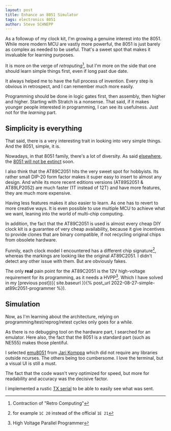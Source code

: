 ```yaml
---
layout: post
title: Enhance an 8051 Simulator
tags: electronics 8051
author: Steve SCHNEPP
---
```


As a followup of my clock kit, I'm growing a genuine interest into the 8051.
While more modern MCU are vastly more powerful, the 8051 is just barely as complex as needed to be useful.
That's a sweet spot that makes it invaluable for learning purposes.

It is more on the verge of *retroputing*[^3], but I'm more on the side that
one should learn simple things first, even if long past due date.

It always helped me to have the full process of invention. Every step 
is obvious in retrospect, and I can remember much more easily.

Programming should be done in logic gates first, then assembly, then higher and higher.
Starting with Stratch is a nonsense. That said, if it makes younger people interested 
in programming, I can see its usefulness. Just not for the *learning* 
part.

[^3]: Contraction of "Retro Computing"

## Simplicity is everything

That said, there is a very interesting trait in looking into very simple
things. And the 8051, simple, it is. 

Nowadays, in that 8051 family, there's a lot of diversity. As said
[elsewhere](https://leap.tardate.com/8051/at89c2051/programmer/), the [8051
will not be
extinct](https://www.microcontrollertips.com/intels-mcs-51-microcontroller-family-stay/)
soon.

I also think that the AT89C2051 hits the very sweet spot for hobbyists.  Its
rather small DIP-20 form factor makes it super easy to insert to almost any
design. And while its more recent editions versions (AT89S2051 & AT89LP2052)
are much faster (1T instead of 12T) and have more features, they are much more
expensive.

Having less features makes it also easier to learn. As one has to revert to
more creative ways. It is even possible to use multiple MCU to achieve what we
want, leaning into the world of multi-chip computing.

In addition, the fact that the AT89C2051 is used is almost every cheap DIY
clock kit is a guarantee of very cheap availability, because it give incentives
to provide clones that are binary compatible, if not recycling original
chips from obsolete hardware.

Funnily, each clock model I encountered has a different chip signature[^1],
whereas the markings are looking like the original AT89C2051. I didn't detect
any other issue with them. But are obviously fakes.

The only **real** pain point for the AT89C2051 is the 12V high-voltage
requirement for its programming, as it needs a HVPP[^2]. Which I have solved
in my [previous post]({{ site.baseurl }}{% post_url 2022-08-27-simple-at89c2051-programmer %}).

## Simulation

Now, as I'm learning about the architecture, relying on
programming/test/reprog/retest cycles only goes for a while.

As there is no debugging tool on the hardware part, I searched for an emulator.
Here also, the fact that the 8051 is a standard part (such as NE555) makes those
plentiful.

I selected [emu8051](https://github.com/jarikomppa/emu8051) from [Jari
Komppa](http://iki.fi/sol/8051.html ) which did not require any libraries
outside ncurses. The others being too cumbersome. I love the terminal, but a
visual UI is still a must.

The fact that the code wasn't very optimized for speed, but more for
readability and accuracy was the decisive factor.

I implemented a rustic [TX
serial](https://github.com/jarikomppa/emu8051/pull/14) to be able to easily
see what was sent.

[^1]: for example `1C 20` instead of the official `1E 21`

[^2]: High Voltage Parallel Programmer
